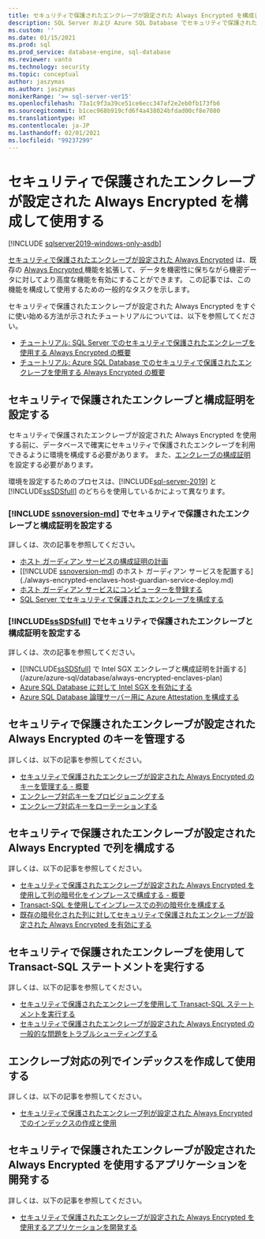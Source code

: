 ```yaml
---
title: セキュリティで保護されたエンクレーブが設定された Always Encrypted を構成して使用する | Microsoft Docs
description: SQL Server および Azure SQL Database でセキュリティで保護されたエンクレーブが設定された Always Encrypted を構成して使用する方法を学習します。これにより、機密データに対してより高度な機能を有効にすることができます。
ms.custom: ''
ms.date: 01/15/2021
ms.prod: sql
ms.prod_service: database-engine, sql-database
ms.reviewer: vanto
ms.technology: security
ms.topic: conceptual
author: jaszymas
ms.author: jaszymas
monikerRange: '>= sql-server-ver15'
ms.openlocfilehash: 73a1c9f3a39ce51ce6ecc347af2e2eb0fb173fb6
ms.sourcegitcommit: b1cec968b919cfd6f4a438024bfdad00cf8e7080
ms.translationtype: HT
ms.contentlocale: ja-JP
ms.lasthandoff: 02/01/2021
ms.locfileid: "99237299"
---
```

# <a name="configure-and-use-always-encrypted-with-secure-enclaves"></a>セキュリティで保護されたエンクレーブが設定された Always Encrypted を構成して使用する 

[!INCLUDE [sqlserver2019-windows-only-asdb](../../../includes/applies-to-version/sqlserver2019-windows-only-asdb.md)]

[セキュリティで保護されたエンクレーブが設定された Always Encrypted](always-encrypted-enclaves.md) は、既存の [Always Encrypted ](always-encrypted-database-engine.md) 機能を拡張して、データを機密性に保ちながら機密データに対してより高度な機能を有効にすることができます。 この記事では、この機能を構成して使用するための一般的なタスクを示します。

セキュリティで保護されたエンクレーブが設定された Always Encrypted をすぐに使い始める方法が示されたチュートリアルについては、以下を参照してください。

- [チュートリアル: SQL Server でのセキュリティで保護されたエンクレーブを使用する Always Encrypted の概要](../tutorial-getting-started-with-always-encrypted-enclaves.md)
- [チュートリアル: Azure SQL Database でのセキュリティで保護されたエンクレーブを使用する Always Encrypted の概要](/azure/azure-sql/database/always-encrypted-enclaves-getting-started)

## <a name="set-up-the-secure-enclave-and-attestation"></a>セキュリティで保護されたエンクレーブと構成証明を設定する

セキュリティで保護されたエンクレーブが設定された Always Encrypted を使用する前に、データベースで確実にセキュリティで保護されたエンクレーブを利用できるように環境を構成する必要があります。 また、[エンクレーブの構成証明](always-encrypted-enclaves.md#secure-enclave-attestation)を設定する必要があります。 

環境を設定するためのプロセスは、[!INCLUDE[sql-server-2019](../../../includes/sssql19-md.md)] と [!INCLUDE[ssSDSfull](../../../includes/sssdsfull-md.md)] のどちらを使用しているかによって異なります。

### <a name="set-up-the-secure-enclave-and-attestation-in-ssnoversion-md"></a>[!INCLUDE [ssnoversion-md](../../../includes/ssnoversion-md.md)] でセキュリティで保護されたエンクレーブと構成証明を設定する

詳しくは、次の記事を参照してください。
- [ホスト ガーディアン サービスの構成証明の計画](./always-encrypted-enclaves-host-guardian-service-plan.md)
- [[!INCLUDE [ssnoversion-md](../../../includes/ssnoversion-md.md)] のホスト ガーディアン サービスを配置する](./always-encrypted-enclaves-host-guardian-service-deploy.md)
- [ホスト ガーディアン サービスにコンピューターを登録する](./always-encrypted-enclaves-host-guardian-service-register.md)
- [SQL Server でセキュリティで保護されたエンクレーブを構成する](always-encrypted-enclaves-configure-enclave-type.md)

### <a name="set-up-the-secure-enclave-and-attestation-in-sssdsfull"></a>[!INCLUDE[ssSDSfull](../../../includes/sssdsfull-md.md)] でセキュリティで保護されたエンクレーブと構成証明を設定する

詳しくは、次の記事を参照してください。
- [[!INCLUDE[ssSDSfull](../../../includes/sssdsfull-md.md)] で Intel SGX エンクレーブと構成証明を計画する](/azure/azure-sql/database/always-encrypted-enclaves-plan)
- [Azure SQL Database に対して Intel SGX を有効にする](/azure/azure-sql/database/always-encrypted-enclaves-enable-sgx)
- [Azure SQL Database 論理サーバー用に Azure Attestation を構成する](/azure/azure-sql/database/always-encrypted-enclaves-configure-attestation)

## <a name="manage-keys-for-always-encrypted-with-secure-enclaves"></a>セキュリティで保護されたエンクレーブが設定された Always Encrypted のキーを管理する
詳しくは、以下の記事を参照してください。
- [セキュリティで保護されたエンクレーブが設定された Always Encrypted のキーを管理する - 概要](always-encrypted-enclaves-manage-keys.md)
- [エンクレーブ対応キーをプロビジョニングする](always-encrypted-enclaves-provision-keys.md)
- [エンクレーブ対応キーをローテーションする](always-encrypted-enclaves-rotate-keys.md)

## <a name="configure-columns-with-always-encrypted-with-secure-enclaves"></a>セキュリティで保護されたエンクレーブが設定された Always Encrypted で列を構成する
詳しくは、以下の記事を参照してください。
- [セキュリティで保護されたエンクレーブが設定された Always Encrypted を使用して列の暗号化をインプレースで構成する - 概要](always-encrypted-enclaves-configure-encryption.md)
- [Transact-SQL を使用してインプレースでの列の暗号化を構成する](always-encrypted-enclaves-configure-encryption-tsql.md)
- [既存の暗号化された列に対してセキュリティで保護されたエンクレーブが設定された Always Encrypted を有効にする](always-encrypted-enclaves-enable-for-encrypted-columns.md)

## <a name="run-transact-sql-statements-using-secure-enclaves"></a>セキュリティで保護されたエンクレーブを使用して Transact-SQL ステートメントを実行する
詳しくは、以下の記事を参照してください。
- [セキュリティで保護されたエンクレーブを使用して Transact-SQL ステートメントを実行する](always-encrypted-enclaves-query-columns.md)
- [セキュリティで保護されたエンクレーブが設定された Always Encrypted の一般的な問題をトラブルシューティングする](always-encrypted-enclaves-troubleshooting.md)

## <a name="create-and-use-indexes-on-enclave-enabled-columns"></a>エンクレーブ対応の列でインデックスを作成して使用する
詳しくは、以下の記事を参照してください。
- [セキュリティで保護されたエンクレーブ列が設定された Always Encrypted でのインデックスの作成と使用](always-encrypted-enclaves-create-use-indexes.md)
  
## <a name="develop-applications-using-always-encrypted-with-secure-enclaves"></a>セキュリティで保護されたエンクレーブが設定された Always Encrypted を使用するアプリケーションを開発する
詳しくは、以下の記事を参照してください。
- [セキュリティで保護されたエンクレーブが設定された Always Encrypted を使用するアプリケーションを開発する](always-encrypted-enclaves-client-development.md)
